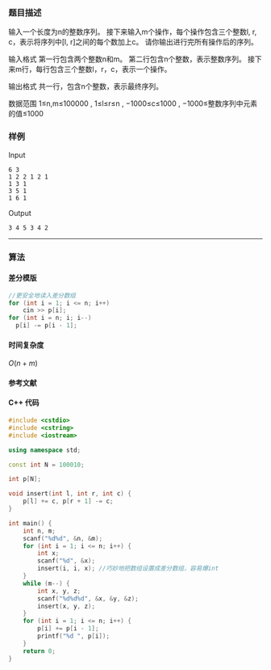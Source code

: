 ### 题目描述

输入一个长度为n的整数序列。
接下来输入m个操作，每个操作包含三个整数l, r, c，表示将序列中[l, r]之间的每个数加上c。
请你输出进行完所有操作后的序列。

输入格式
第一行包含两个整数n和m。
第二行包含n个整数，表示整数序列。
接下来m行，每行包含三个整数l，r，c，表示一个操作。

输出格式
共一行，包含n个整数，表示最终序列。

数据范围
1≤n,m≤100000 ,
1≤l≤r≤n ,
−1000≤c≤1000 ,
−1000≤整数序列中元素的值≤1000 

### 样例

Input

```
6 3
1 2 2 1 2 1
1 3 1
3 5 1
1 6 1
```

Output

```
3 4 5 3 4 2
```

----------

### 算法
#### 差分模版

``` cpp
//更安全地读入差分数组
for (int i = 1; i <= n; i++)
	cin >> p[i];
for (int i = n; i; i--)
  p[i] -= p[i - 1];
```

#### 时间复杂度

$O(n + m)$

#### 参考文献

#### C++ 代码

``` cpp
#include <cstdio>
#include <cstring>
#include <iostream>

using namespace std;

const int N = 100010;

int p[N];

void insert(int l, int r, int c) {
    p[l] += c, p[r + 1] -= c;   
}

int main() {
    int n, m;
    scanf("%d%d", &n, &m);
    for (int i = 1; i <= n; i++) {
        int x;
        scanf("%d", &x);
        insert(i, i, x); //巧妙地把数组设置成差分数组，容易爆int
    }
    while (m--) {
        int x, y, z;
        scanf("%d%d%d", &x, &y, &z);
        insert(x, y, z);
    }
    for (int i = 1; i <= n; i++) {
        p[i] += p[i - 1];
        printf("%d ", p[i]);
    }
    return 0;
}
```